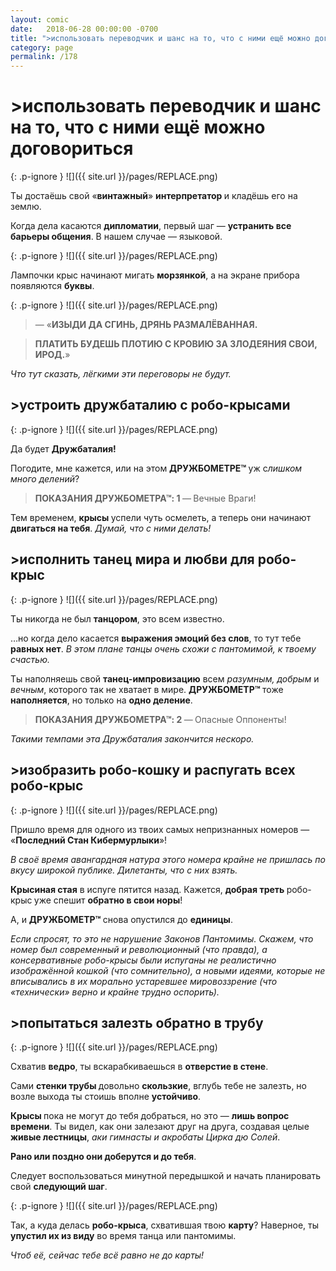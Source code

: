 ```yaml
---
layout: comic
date:   2018-06-28 00:00:00 -0700
title: ">использовать переводчик и шанс на то, что с ними ещё можно договориться"
category: page
permalink: /178
---
```

# >использовать переводчик и шанс на то, что с ними ещё можно договориться

{: .p-ignore }
![]({{ site.url }}/pages/REPLACE.png)

Ты достаёшь свой «<strong>винтажный</strong>» <strong>интерпретатор </strong>и кладёшь его на землю. 

Когда дела касаются <strong>дипломатии</strong>, первый шаг — <strong>устранить все барьеры общения</strong>. В нашем случае — языковой.

{: .p-ignore }
![]({{ site.url }}/pages/REPLACE.png)

Лампочки крыс начинают мигать <strong>морзянкой</strong>, а на экране прибора появляются <strong>буквы</strong>.

{: .p-ignore }
![]({{ site.url }}/pages/REPLACE.png)

<blockquote>— «<strong>ИЗЫДИ ДА СГИНЬ, ДРЯНЬ РАЗМАЛЁВАННАЯ. </strong></blockquote>

<blockquote><strong>ПЛАТИТЬ БУДЕШЬ ПЛОТИЮ С КРОВИЮ ЗА ЗЛОДЕЯНИЯ СВОИ, ИРОД.</strong>»</blockquote>

<em>Что тут сказать, лёгкими эти переговоры не будут.</em>

## >устроить дружбаталию с робо-крысами

{: .p-ignore }
![]({{ site.url }}/pages/REPLACE.png)

Да будет <strong>Дружбаталия! </strong>

Погодите, мне кажется, или на этом <strong>ДРУЖБОМЕТРЕ™ </strong>уж с<em>лишком много делений</em>?

<blockquote><strong>ПОКАЗАНИЯ ДРУЖБОМЕТРА™: 1 </strong>—<strong> </strong>Вечные Враги!</blockquote>

Тем временем, <strong>крысы </strong>успели чуть осмелеть, а теперь они начинают <strong>двигаться на тебя</strong>. <em>Думай, что с ними делать!</em>

## >исполнить танец мира и любви для робо-крыс

{: .p-ignore }
![]({{ site.url }}/pages/REPLACE.png)

Ты никогда не был <strong>танцором</strong>, это всем известно.

…но когда дело касается <strong>выражения эмоций без слов</strong>, то тут тебе <strong>равных нет</strong>. <em>В этом плане танцы очень схожи с пантомимой, к твоему счастью.</em>

Ты наполняешь свой <strong>танец-импровизацию</strong> всем <em>разумным, добрым </em>и<em> вечным</em>, которого так не хватает в мире. <strong>ДРУЖБОМЕТР™ </strong>тоже <strong>наполняется</strong>, но только на <strong>одно деление</strong>.

<blockquote><strong>ПОКАЗАНИЯ ДРУЖБОМЕТРА™: 2 </strong>—<strong> </strong>Опасные Оппоненты!</blockquote>

<em>Такими темпами эта Дружбаталия закончится нескоро.</em>

## >изобразить робо-кошку и распугать всех робо-крыс

{: .p-ignore }
![]({{ site.url }}/pages/REPLACE.png)

Пришло время для одного из твоих самых непризнанных номеров — «<strong>Последний Стан Кибермурлыки</strong>»!

<em>В своё время авангардная натура этого номера крайне не пришлась по вкусу широкой публике. Дилетанты, что с них взять.</em>

<strong>Крысиная стая</strong> в испуге пятится назад. Кажется, <strong>добрая треть </strong>робо-крыс<strong> </strong>уже спешит <strong>обратно в свои норы</strong>!

А, и <strong>ДРУЖБОМЕТР™ </strong>снова опустился до <strong>единицы</strong>.

<em>Если спросят, то это не нарушение Законов Пантомимы. Скажем, что номер был современный и революционный (что правда), а консервативные робо-крысы были испуганы не реалистично изображённой кошкой (что сомнительно), а новыми идеями, которые не вписывались в их морально устаревшее мировоззрение (что «технически» верно и крайне трудно оспорить).</em>

## >попытаться залезть обратно в трубу

{: .p-ignore }
![]({{ site.url }}/pages/REPLACE.png)

Схватив <strong>ведро</strong>, ты вскарабкиваешься в <strong>отверстие в стене</strong>.

Сами <strong>стенки трубы </strong>довольно <strong>скользкие</strong>, вглубь тебе не залезть, но возле выхода ты стоишь вполне <strong>устойчиво</strong>.

<strong>Крысы </strong>пока не могут до тебя добраться, но это — <strong>лишь вопрос времени</strong>. Ты видел, как они залезают друг на друга, создавая целые<strong> живые лестницы</strong>, <em>аки гимнасты и акробаты Цирка дю Солей</em>.

<strong>Рано или поздно они доберутся и до тебя</strong>.

Следует воспользоваться минутной передышкой и начать планировать свой <strong>следующий шаг</strong>.

{: .p-ignore }
![]({{ site.url }}/pages/REPLACE.png)

Так, а куда делась <strong>робо-крыса</strong>, схватившая твою <strong>карту</strong>? Наверное, ты <strong>упустил их из виду</strong> во время танца или пантомимы. 

<em>Чтоб её, сейчас тебе всё равно не до карты!</em>
